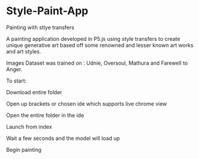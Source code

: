 # Style-Paint-App
Painting with stlye transfers

A painting application developed in P5.js using style transfers to create unique generative art based off some renowned and lesser known art works and art styles. 

Images Dataset was trained on : Udnie, Oversoul, Mathura and  Farewell to Anger.

To start:

Download entire folder

Open up brackets or chosen ide which supports live chrome view

Open the entire folder in the ide

Launch from index

Wait a few seconds and the model will load up

Begin painting
